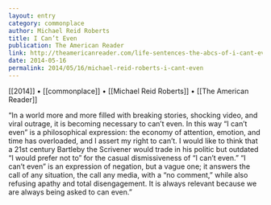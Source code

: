 ```yaml
---
layout: entry
category: commonplace
author: Michael Reid Roberts
title: I Can’t Even
publication: The American Reader
link: http://theamericanreader.com/life-sentences-the-abcs-of-i-cant-even/
date: 2014-05-16
permalink: 2014/05/16/michael-reid-roberts-i-cant-even
---
```


[[2014]] • [[commonplace]] • [[Michael Reid Roberts]] • [[The American Reader]]

“In a world more and more filled with breaking stories, shocking video, and viral outrage, it is becoming necessary to can’t even. In this way “I can’t even” is a philosophical expression: the economy of attention, emotion, and time has overloaded, and I assert my right to can’t. I would like to think that a 21st century Bartleby the Scrivener would trade in his politic but outdated “I would prefer not to” for the casual dismissiveness of “I can’t even.” “I can’t even” is an expression of negation, but a vague one; it answers the call of any situation, the call any media, with a “no comment,” while also refusing apathy and total disengagement. It is always relevant because we are always being asked to can even.”